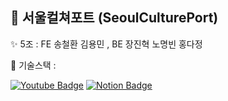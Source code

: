 ##   🚀 서울컬쳐포트 (SeoulCulturePort)

 ✨  5조 : FE 송철환 김용민 , BE 장진혁 노명빈 홍다정



🔧 기술스택 : 


 [![Youtube Badge](https://img.shields.io/badge/Youtube-ff0000?style=flat-round&logo=youtube&link=https://youtu.be/4bIADllM0B0)](https://youtu.be/4bIADllM0B0) [![Notion Badge](https://img.shields.io/badge/Notion-000000.svg?&style=flat-round&logo=notion&link=https://www.notion.so/5-SA-f4ebf090ac43441f88ff063a6ee7cd78)](www.notion.so/5-SA-f4ebf090ac43441f88ff063a6ee7cd78)


<!--

**Here are some ideas to get you started:**

🍿 Fun facts - what does your team eat for breakfast?
🧙 Remember, you can do mighty things with the power of [Markdown](https://docs.github.com/github/writing-on-github/getting-started-with-writing-and-formatting-on-github/basic-writing-and-formatting-syntax)
-->
